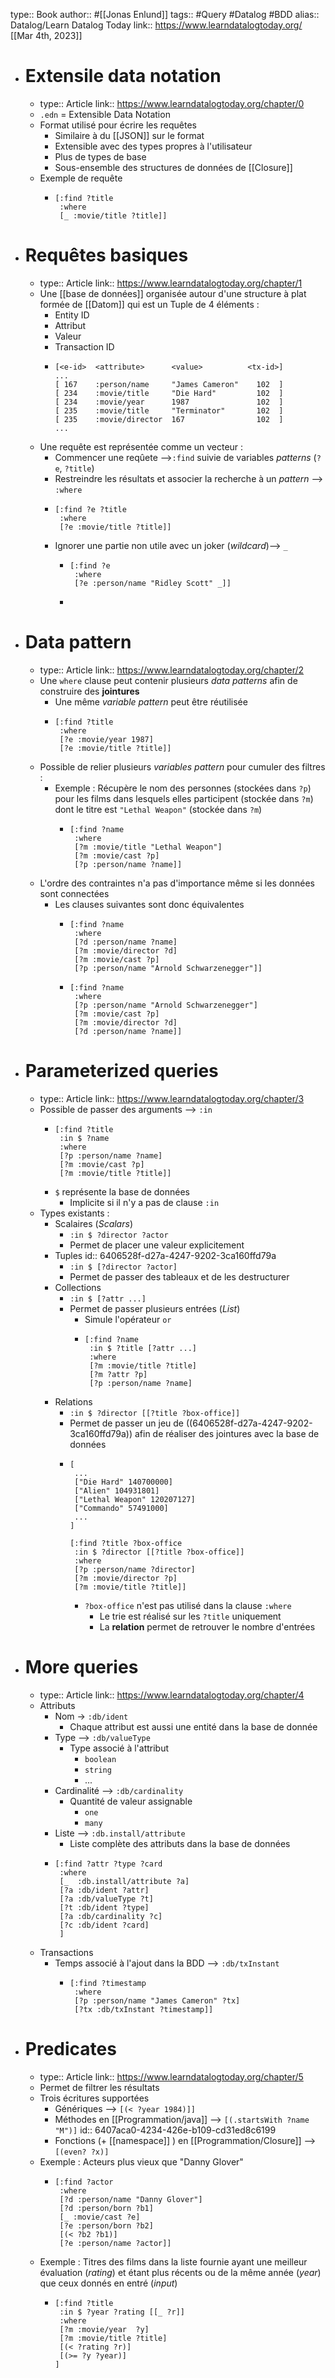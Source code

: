 type:: Book
author:: #[[Jonas Enlund]]
tags:: #Query #Datalog #BDD
alias:: Datalog/Learn Datalog Today 
link:: https://www.learndatalogtoday.org/
[[Mar 4th, 2023]]

- # Extensile data notation
	- type:: Article
	  link:: https://www.learndatalogtoday.org/chapter/0
	- `.edn` = Extensible Data Notation
	- Format utilisé pour écrire les requêtes
		- Similaire à du [[JSON]] sur le format
		- Extensible avec des types propres à l'utilisateur
		- Plus de types de base
		- Sous-ensemble des structures de données de [[Closure]]
	- Exemple de requête
		- ``` edn
		  [:find ?title
		   :where 
		   [_ :movie/title ?title]]
		  ```
- # Requêtes basiques
	- type:: Article
	  link:: https://www.learndatalogtoday.org/chapter/1
	- Une [[base de données]] organisée autour d'une structure à plat formée de [[Datom]] qui est un Tuple de 4 éléments :
		- Entity ID
		- Attribut
		- Valeur
		- Transaction ID
		- ```
		  [<e-id>  <attribute>      <value>          <tx-id>]
		  ...
		  [ 167    :person/name     "James Cameron"    102  ]
		  [ 234    :movie/title     "Die Hard"         102  ]
		  [ 234    :movie/year      1987               102  ]
		  [ 235    :movie/title     "Terminator"       102  ]
		  [ 235    :movie/director  167                102  ]
		  ...
		  ```
	- Une requête est représentée comme un vecteur :
		- Commencer une reqûete -->`:find` suivie de variables *patterns* (`?e`, `?title`)
		- Restreindre les résultats et associer la recherche à un *pattern* --> `:where`
		- ```edn
		  [:find ?e ?title
		   :where
		   [?e :movie/title ?title]]
		  ```
		- Ignorer une partie non utile avec un joker (*wildcard*)--> `_`
			- ```edn
			  [:find ?e
			   :where
			   [?e :person/name "Ridley Scott" _]]
			  ```
			-
- # Data pattern
	- type:: Article
	  link:: https://www.learndatalogtoday.org/chapter/2
	- Une `where` clause peut contenir plusieurs *data patterns* afin de construire des **jointures**
		- Une même *variable pattern* peut être réutilisée
		- ```edn
		  [:find ?title
		   :where
		   [?e :movie/year 1987]
		   [?e :movie/title ?title]]
		  ```
	- Possible de relier plusieurs *variables pattern* pour cumuler des filtres :
		- Exemple : Récupère le nom des personnes (stockées dans `?p`) pour les films dans lesquels elles participent (stockée dans `?m`) dont le titre est `"Lethal Weapon"` (stockée dans `?m`)
			- ```edn
			  [:find ?name
			   :where
			   [?m :movie/title "Lethal Weapon"]
			   [?m :movie/cast ?p]
			   [?p :person/name ?name]]
			  ```
	- L'ordre des contraintes n'a pas d'importance même si les données sont connectées
		- Les clauses suivantes sont donc équivalentes
			- ```edn
			  [:find ?name
			   :where
			   [?d :person/name ?name]
			   [?m :movie/director ?d]
			   [?m :movie/cast ?p]
			   [?p :person/name "Arnold Schwarzenegger"]]
			  ```
			- ```edn
			  [:find ?name
			   :where
			   [?p :person/name "Arnold Schwarzenegger"]
			   [?m :movie/cast ?p]
			   [?m :movie/director ?d]
			   [?d :person/name ?name]]
			  ```
- # Parameterized queries
	- type:: Article
	  link::  https://www.learndatalogtoday.org/chapter/3
	- Possible de passer des arguments --> `:in`
		- ```edn
		  [:find ?title
		   :in $ ?name
		   :where
		   [?p :person/name ?name]
		   [?m :movie/cast ?p]
		   [?m :movie/title ?title]]
		  ```
		- `$` représente la base de données
			- Implicite si il n'y a pas de clause `:in`
	- Types existants :
		- Scalaires (*Scalars*)
			- `:in $ ?director ?actor`
			- Permet de placer une valeur explicitement
		- Tuples
		  id:: 6406528f-d27a-4247-9202-3ca160ffd79a
			- `:in $ [?director ?actor]`
			- Permet de passer des tableaux et de les destructurer
		- Collections
			- `:in $ [?attr ...]`
			- Permet de passer plusieurs entrées (*List*)
				- Simule l'opérateur `or`
				- ```edn
				  [:find ?name
				   :in $ ?title [?attr ...]
				   :where
				   [?m :movie/title ?title]
				   [?m ?attr ?p]
				   [?p :person/name ?name]
				  ```
		- Relations
			- `:in $ ?director [[?title ?box-office]]`
			- Permet de passer un jeu de ((6406528f-d27a-4247-9202-3ca160ffd79a)) afin de réaliser des jointures avec la base de données
			- ```edn
			  [
			   ...
			   ["Die Hard" 140700000]
			   ["Alien" 104931801]
			   ["Lethal Weapon" 120207127]
			   ["Commando" 57491000]
			   ...
			  ]
			  
			  [:find ?title ?box-office
			   :in $ ?director [[?title ?box-office]]
			   :where
			   [?p :person/name ?director]
			   [?m :movie/director ?p]
			   [?m :movie/title ?title]]
			  ```
				- `?box-office` n'est pas utilisé dans la clause `:where`
					- Le trie est réalisé sur les `?title` uniquement
					- La **relation** permet de retrouver le nombre d'entrées
- # More queries
	- type:: Article
	  link:: https://www.learndatalogtoday.org/chapter/4
	- Attributs
		- Nom -> `:db/ident`
			- Chaque attribut est aussi une entité dans la base de donnée
		- Type --> `:db/valueType`
			- Type associé à l'attribut
				- `boolean`
				- `string`
				- ...
		- Cardinalité --> `:db/cardinality`
			- Quantité de valeur assignable
				- `one`
				- `many`
		- Liste --> `:db.install/attribute`
			- Liste complète des attributs dans la base de données
		- ```edn
		  [:find ?attr ?type ?card
		   :where
		   [_  :db.install/attribute ?a]
		   [?a :db/ident ?attr]
		   [?a :db/valueType ?t]
		   [?t :db/ident ?type]
		   [?a :db/cardinality ?c]
		   [?c :db/ident ?card]
		   ]
		  ```
	- Transactions
		- Temps associé à l'ajout dans la BDD --> `:db/txInstant`
			- ```edn
			  [:find ?timestamp
			   :where
			   [?p :person/name "James Cameron" ?tx]
			   [?tx :db/txInstant ?timestamp]]
			  ```
- # Predicates
	- type:: Article
	  link:: https://www.learndatalogtoday.org/chapter/5
	- Permet de filtrer les résultats
	- Trois écritures supportées
		- Génériques --> `[(< ?year 1984)]]`
		- Méthodes en [[Programmation/java]] --> `[(.startsWith ?name "M")]`
		  id:: 6407aca0-4234-426e-b109-cd31ed8c6199
		- Fonctions (+ [[namespace]] ) en [[Programmation/Closure]]  --> `[(even? ?x)]`
	- Exemple : Acteurs plus vieux que "Danny Glover"
		- ```edn
		  [:find ?actor
		   :where
		   [?d :person/name "Danny Glover"]
		   [?d :person/born ?b1]
		   [_ :movie/cast ?e]
		   [?e :person/born ?b2]
		   [(< ?b2 ?b1)]
		   [?e :person/name ?actor]]
		  ```
	- Exemple : Titres des films dans la liste fournie ayant une meilleur évaluation (*rating*) et étant plus récents ou de la même année (*year*) que ceux donnés en entré (*input*)
		- ```edn
		  [:find ?title
		   :in $ ?year ?rating [[_ ?r]]
		   :where
		   [?m :movie/year  ?y]
		   [?m :movie/title ?title]
		   [(< ?rating ?r)]
		   [(>= ?y ?year)]
		  ]
		  ```